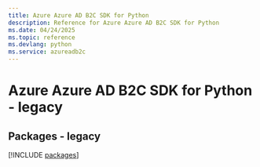 ```yaml
---
title: Azure Azure AD B2C SDK for Python
description: Reference for Azure Azure AD B2C SDK for Python
ms.date: 04/24/2025
ms.topic: reference
ms.devlang: python
ms.service: azureadb2c
---
```

# Azure Azure AD B2C SDK for Python - legacy
## Packages - legacy
[!INCLUDE [packages](azure-ad-b2c-index.md)]
